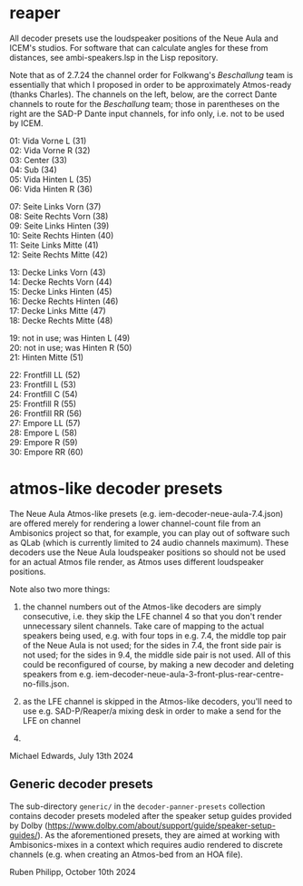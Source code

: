 # reaper

All decoder presets use the loudspeaker positions of the Neue Aula and ICEM's
studios. For software that can calculate angles for these from distances, see
ambi-speakers.lsp in the Lisp repository.

Note that as of 2.7.24 the channel order for Folkwang's *Beschallung* team is
essentially that which I proposed in order to be approximately Atmos-ready
(thanks Charles). The channels on the left, below, are the correct Dante
channels to route for the *Beschallung* team; those in parentheses on the right
are the SAD-P Dante input channels, for info only, i.e. not to be used by ICEM.

01: Vida Vorne L                (31)  
02: Vida Vorne R                (32)  
03: Center                      (33)  
04: Sub                         (34)   
05: Vida Hinten L               (35)  
06: Vida Hinten R               (36)  

07: Seite Links Vorn            (37)  
08: Seite Rechts Vorn           (38)  
09: Seite Links Hinten          (39)  
10: Seite Rechts Hinten         (40)  
11: Seite Links Mitte           (41)  
12: Seite Rechts Mitte          (42)  

13: Decke Links Vorn            (43)  
14: Decke Rechts Vorn           (44)  
15: Decke Links Hinten          (45)  
16: Decke Rechts Hinten         (46)  
17: Decke Links Mitte           (47)  
18: Decke Rechts Mitte          (48)  

19: not in use; was Hinten L    (49)  
20: not in use; was Hinten R    (50)  
21: Hinten Mitte                (51)  

22: Frontfill LL                (52)  
23: Frontfill L                 (53)  
24: Frontfill C                 (54)  
25: Frontfill R                 (55)  
26: Frontfill RR                (56)  
27: Empore LL                   (57)  
28: Empore L                    (58)  
29: Empore R                    (59)  
30: Empore RR                   (60)  

# atmos-like decoder presets

The Neue Aula Atmos-like presets (e.g. iem-decoder-neue-aula-7.4.json) are
offered merely for rendering a lower channel-count file from an Ambisonics
project so that, for example, you can play out of software such as QLab (which
is currently limited to 24 audio channels maximum). These decoders use the Neue
Aula loudspeaker positions so should not be used for an actual Atmos file
render, as Atmos uses different loudspeaker positions.

Note also two more things:

1) the channel numbers out of the Atmos-like decoders are simply consecutive,
i.e. they skip the LFE channel 4 so that you don't render unnecessary silent
channels. Take care of mapping to the actual speakers being used, e.g. with four
tops in e.g. 7.4, the middle top pair of the Neue Aula is not used; for the
sides in 7.4, the front side pair is not used; for the sides in 9.4, the middle
side pair is not used. All of this could be reconfigured of course, by making a
new decoder and deleting speakers from
e.g. iem-decoder-neue-aula-3-front-plus-rear-centre-no-fills.json.

2) as the LFE channel is skipped in the Atmos-like decoders, you'll need to use
e.g. SAD-P/Reaper/a mixing desk in order to make a send for the LFE on channel
4.

Michael Edwards, July 13th 2024

## Generic decoder presets

The sub-directory `generic/` in the `decoder-panner-presets` collection contains
decoder presets modeled after the speaker setup guides provided by Dolby
(https://www.dolby.com/about/support/guide/speaker-setup-guides/).  As the
aforementioned presets, they are aimed at working with Ambisonics-mixes in a
context which requires audio rendered to discrete channels (e.g. when creating
an Atmos-bed from an HOA file). 

Ruben Philipp, October 10th 2024
